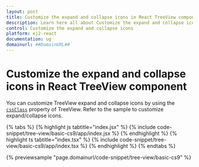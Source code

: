 ```yaml
---
layout: post
title: Customize the expand and collapse icons in React TreeView component | Syncfusion
description: Learn here all about Customize the expand and collapse icons in Syncfusion React TreeView component of Syncfusion Essential JS 2 and more.
control: Customize the expand and collapse icons 
platform: ej2-react
documentation: ug
domainurl: ##DomainURL##
---
```


# Customize the expand and collapse icons in React TreeView component

You can customize TreeView expand and collapse icons by using the [`cssClass`](https://ej2.syncfusion.com/react/documentation/api/treeview/#cssclass)&nbsp;property of TreeView. Refer to the sample to customize expand/collapse icons.

{% tabs %}
{% highlight js tabtitle="index.jsx" %}
{% include code-snippet/tree-view/basic-cs9/app/index.jsx %}
{% endhighlight %}
{% highlight ts tabtitle="index.tsx" %}
{% include code-snippet/tree-view/basic-cs9/app/index.tsx %}
{% endhighlight %}
{% endtabs %}

 {% previewsample "page.domainurl/code-snippet/tree-view/basic-cs9" %}
